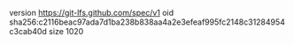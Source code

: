 version https://git-lfs.github.com/spec/v1
oid sha256:c2116beac97ada7d1ba238b838aa4a2e3efeaf995fc2148c31284954c3cab40d
size 1020
